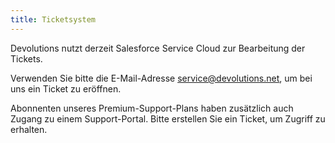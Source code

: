 ```yaml
---
title: Ticketsystem
---
```

Devolutions nutzt derzeit Salesforce Service Cloud zur Bearbeitung der Tickets.  

Verwenden Sie bitte die E-Mail-Adresse [service@devolutions.net](mailto:service@devolutions.net), um bei uns ein Ticket zu eröffnen.  

Abonnenten unseres Premium-Support-Plans haben zusätzlich auch Zugang zu einem Support-Portal. Bitte erstellen Sie ein Ticket, um Zugriff zu erhalten.  